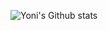 ![Yoni's Github stats](https://github-readme-stats.vercel.app/api?username=crxncm&show_icons=true&theme=transparent)
